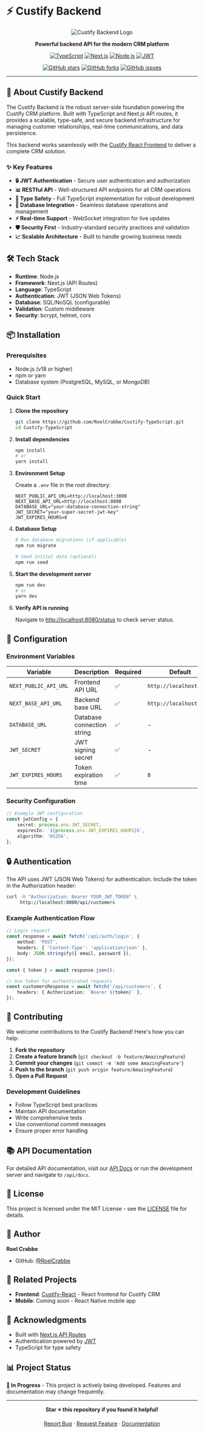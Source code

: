 # ⚡️ Custify Backend

<div align="center">

![Custify Backend Logo](https://img.shields.io/badge/Custify-Backend-orange?style=for-the-badge&logo=typescript)

**Powerful backend API for the modern CRM platform**

[![TypeScript](https://img.shields.io/badge/TypeScript-007ACC?style=for-the-badge&logo=typescript&logoColor=white)](https://www.typescriptlang.org/)
[![Next.js](https://img.shields.io/badge/Next.js-000000?style=for-the-badge&logo=next.js&logoColor=white)](https://nextjs.org/)
[![Node.js](https://img.shields.io/badge/Node.js-43853D?style=for-the-badge&logo=node.js&logoColor=white)](https://nodejs.org/)
[![JWT](https://img.shields.io/badge/JWT-black?style=for-the-badge&logo=JSON%20web%20tokens)](https://jwt.io/)

[![GitHub stars](https://img.shields.io/github/stars/RoelCrabbe/Custify-TypeScript?style=social)](https://github.com/RoelCrabbe/Custify-TypeScript/stargazers)
[![GitHub forks](https://img.shields.io/github/forks/RoelCrabbe/Custify-TypeScript?style=social)](https://github.com/RoelCrabbe/Custify-TypeScript/network/members)
[![GitHub issues](https://img.shields.io/github/issues/RoelCrabbe/Custify-TypeScript)](https://github.com/RoelCrabbe/Custify-TypeScript/issues)

</div>

---

## 🚀 About Custify Backend

The Custify Backend is the robust server-side foundation powering the Custify CRM platform. Built with TypeScript and Next.js API routes, it provides a scalable, type-safe, and secure backend infrastructure for managing customer relationships, real-time communications, and data persistence.

This backend works seamlessly with the [Custify React Frontend](https://github.com/RoelCrabbe/Custify-React) to deliver a complete CRM solution.

### ✨ Key Features

- **🔒 JWT Authentication** - Secure user authentication and authorization
- **📊 RESTful API** - Well-structured API endpoints for all CRM operations
- **🔐 Type Safety** - Full TypeScript implementation for robust development
- **💾 Database Integration** - Seamless database operations and management
- **⚡ Real-time Support** - WebSocket integration for live updates
- **🛡️ Security First** - Industry-standard security practices and validation
- **📈 Scalable Architecture** - Built to handle growing business needs

## 🛠️ Tech Stack

- **Runtime**: Node.js
- **Framework**: Next.js (API Routes)
- **Language**: TypeScript
- **Authentication**: JWT (JSON Web Tokens)
- **Database**: SQL/NoSQL (configurable)
- **Validation**: Custom middleware
- **Security**: bcrypt, helmet, cors

## 📦 Installation

### Prerequisites

- Node.js (v18 or higher)
- npm or yarn
- Database system (PostgreSQL, MySQL, or MongoDB)

### Quick Start

1. **Clone the repository**

    ```bash
    git clone https://github.com/RoelCrabbe/Custify-TypeScript.git
    cd Custify-TypeScript
    ```

2. **Install dependencies**

    ```bash
    npm install
    # or
    yarn install
    ```

3. **Environment Setup**

    Create a `.env` file in the root directory:

    ```env
    NEXT_PUBLIC_API_URL=http://localhost:3000
    NEXT_BASE_API_URL=http://localhost:8080
    DATABASE_URL="your-database-connection-string"
    JWT_SECRET="your-super-secret-jwt-key"
    JWT_EXPIRES_HOURS=8
    ```

4. **Database Setup**

    ```bash
    # Run database migrations (if applicable)
    npm run migrate

    # Seed initial data (optional)
    npm run seed
    ```

5. **Start the development server**

    ```bash
    npm run dev
    # or
    yarn dev
    ```

6. **Verify API is running**

    Navigate to [http://localhost:8080/status](http://localhost:8080/status) to check server status.

## 🔧 Configuration

### Environment Variables

| Variable              | Description                | Required | Default                 |
| --------------------- | -------------------------- | -------- | ----------------------- |
| `NEXT_PUBLIC_API_URL` | Frontend API URL           | ✅       | `http://localhost:3000` |
| `NEXT_BASE_API_URL`   | Backend base URL           | ✅       | `http://localhost:8080` |
| `DATABASE_URL`        | Database connection string | ✅       | -                       |
| `JWT_SECRET`          | JWT signing secret         | ✅       | -                       |
| `JWT_EXPIRES_HOURS`   | Token expiration time      | ✅       | `8`                     |

### Security Configuration

```typescript
// Example JWT configuration
const jwtConfig = {
    secret: process.env.JWT_SECRET,
    expiresIn: `${process.env.JWT_EXPIRES_HOURS}h`,
    algorithm: 'HS256',
};
```

## 🔒 Authentication

The API uses JWT (JSON Web Tokens) for authentication. Include the token in the Authorization header:

```bash
curl -H "Authorization: Bearer YOUR_JWT_TOKEN" \
     http://localhost:8080/api/customers
```

### Example Authentication Flow

```typescript
// Login request
const response = await fetch('/api/auth/login', {
    method: 'POST',
    headers: { 'Content-Type': 'application/json' },
    body: JSON.stringify({ email, password }),
});

const { token } = await response.json();

// Use token for authenticated requests
const customersResponse = await fetch('/api/customers', {
    headers: { Authorization: `Bearer ${token}` },
});
```

## 🤝 Contributing

We welcome contributions to the Custify Backend! Here's how you can help:

1. **Fork the repository**
2. **Create a feature branch** (`git checkout -b feature/AmazingFeature`)
3. **Commit your changes** (`git commit -m 'Add some AmazingFeature'`)
4. **Push to the branch** (`git push origin feature/AmazingFeature`)
5. **Open a Pull Request**

### Development Guidelines

- Follow TypeScript best practices
- Maintain API documentation
- Write comprehensive tests
- Use conventional commit messages
- Ensure proper error handling

## 📚 API Documentation

For detailed API documentation, visit our [API Docs](https://github.com/RoelCrabbe/Custify-TypeScript/wiki/API-Documentation) or run the development server and navigate to `/api/docs`.

## 📝 License

This project is licensed under the MIT License - see the [LICENSE](LICENSE) file for details.

## 👤 Author

**Roel Crabbe**

- GitHub: [@RoelCrabbe](https://github.com/RoelCrabbe)

## 🔗 Related Projects

- **Frontend**: [Custify-React](https://github.com/RoelCrabbe/Custify-React) - React frontend for Custify CRM
- **Mobile**: Coming soon - React Native mobile app

## 🙏 Acknowledgments

- Built with [Next.js API Routes](https://nextjs.org/docs/api-routes/introduction)
- Authentication powered by [JWT](https://jwt.io/)
- TypeScript for type safety

## 📊 Project Status

**🚧 In Progress** - This project is actively being developed. Features and documentation may change frequently.

---

<div align="center">

**Star ⭐ this repository if you found it helpful!**

[Report Bug](https://github.com/RoelCrabbe/Custify-TypeScript/issues) · [Request Feature](https://github.com/RoelCrabbe/Custify-TypeScript/issues) · [Documentation](https://github.com/RoelCrabbe/Custify-TypeScript/wiki)

</div>
